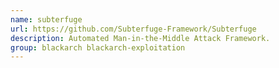 ```yaml
---
name: subterfuge
url: https://github.com/Subterfuge-Framework/Subterfuge
description: Automated Man-in-the-Middle Attack Framework.
group: blackarch blackarch-exploitation
---
```

